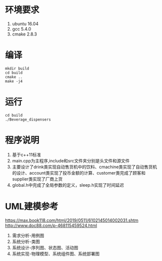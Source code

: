 # 环境要求
1. ubuntu 16.04
2. gcc 5.4.0
3. cmake 2.8.3

# 编译
```
mkdir build
cd build
cmake ..
make -j4
```
# 运行
```
cd build
./Beverage_dispensers
```
# 程序说明
1. 基于c++11标准
2. main.cpp为主程序,include和src文件夹分别是头文件和源文件
3. 主要设计了drink类实现自动售货机中的饮料、cmachine类实现了自动售货机的设计、account类实现了投币金额的计算、customer类完成了顾客和supplier类实现了厂商上货
4. global.h中完成了全局参数的定义，sleep.h实现了时间延迟
# UML建模参考
https://max.book118.com/html/2019/0511/6102145014002031.shtm
http://www.doc88.com/p-468115459524.html
1. 需求分析-用例图
2. 系统分析-类图
3. 系统设计-序列图、状态图、活动图
4. 系统实现-物理模型、系统组件图、系统部署图
